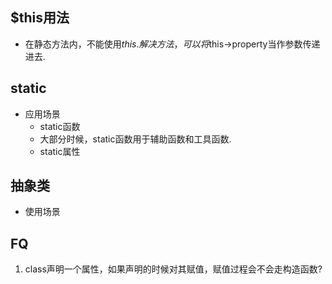## $this用法
- 在静态方法内，不能使用$this.解决方法，可以将$this->property当作参数传递进去.

## static
- 应用场景
	- static函数
	- 大部分时候，static函数用于辅助函数和工具函数.
	- static属性

## 抽象类
- 使用场景

## FQ
1. class声明一个属性，如果声明的时候对其赋值，赋值过程会不会走构造函数?